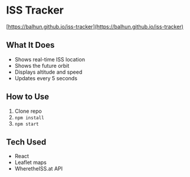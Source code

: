 # ISS Tracker

[https://balhun.github.io/iss-tracker](https://balhun.github.io/iss-tracker)

## What It Does

- Shows real-time ISS location
- Shows the future orbit
- Displays altitude and speed
- Updates every 5 seconds

## How to Use

1. Clone repo
2. `npm install`
3. `npm start`

## Tech Used

- React
- Leaflet maps
- WheretheISS.at API
